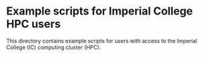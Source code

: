 # Example scripts for Imperial College HPC users

This directory contains example scripts for users with access to the Imperial College (IC) computing cluster (HPC).